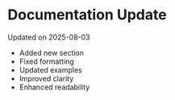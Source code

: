 # Documentation Update

Updated on 2025-08-03

- Added new section
- Fixed formatting
- Updated examples
- Improved clarity
- Enhanced readability
